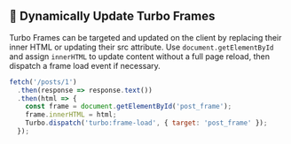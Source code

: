 ## 🔄 Dynamically Update Turbo Frames

Turbo Frames can be targeted and updated on the client by replacing their inner HTML or updating their src attribute. Use `document.getElementById` and assign `innerHTML` to update content without a full page reload, then dispatch a frame load event if necessary.

```javascript
fetch('/posts/1')
  .then(response => response.text())
  .then(html => {
    const frame = document.getElementById('post_frame');
    frame.innerHTML = html;
    Turbo.dispatch('turbo:frame-load', { target: 'post_frame' });
  });
```
